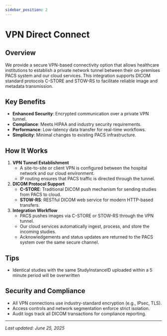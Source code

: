 ```yaml
---
sidebar_position: 2
---
```


# VPN Direct Connect

## Overview

We provide a secure VPN-based connectivity option that allows healthcare institutions to establish a private network tunnel between their on-premises PACS system and our cloud services. This integration supports DICOM standard protocols C-STORE and STOW-RS to facilitate reliable image and metadata transmission.

## Key Benefits

- **Enhanced Security**: Encrypted communication over a private VPN tunnel.
- **Compliance**: Meets HIPAA and industry security requirements.
- **Performance**: Low-latency data transfer for real-time workflows.
- **Simplicity**: Minimal changes to existing PACS infrastructure.

## How It Works

1. **VPN Tunnel Establishment**
   - A site-to-site or client VPN is configured between the hospital network and our cloud environment.
   - IP routing ensures that PACS traffic is directed through the tunnel.
2. **DICOM Protocol Support**
   - **C-STORE**: Traditional DICOM push mechanism for sending studies from PACS to cloud.
   - **STOW-RS**: RESTful DICOM web service for modern HTTP-based transfers.
3. **Integration Workflow**
   - PACS pushes images via C-STORE or STOW-RS through the VPN tunnel.
   - Our cloud services automatically ingest, process, and store the incoming studies.
   - Acknowledgements and status updates are returned to the PACS system over the same secure channel.

## Tips

- Identical studies with the same StudyInstanceID uploaded within a 5 minute period will be overwritten

## Security and Compliance

- All VPN connections use industry-standard encryption (e.g., IPsec, TLS).
- Access controls and network segmentation enforce strict isolation.
- Audit logs track all DICOM transactions for compliance reporting.

---

_Last updated: June 25, 2025_
